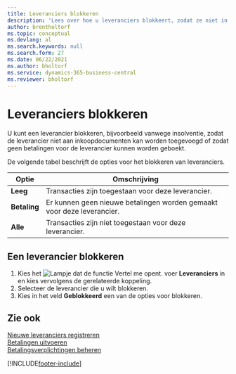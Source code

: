 ```yaml
---
title: Leveranciers blokkeren
description: 'Lees over hoe u leveranciers blokkeert, zodat ze niet in transacties kunnen worden opgenomen, of hoe u nieuwe betalingen aan hen blokkeert.'
author: brentholtorf
ms.topic: conceptual
ms.devlang: al
ms.search.keywords: null
ms.search.form: 27
ms.date: 06/22/2021
ms.author: bholtorf
ms.service: dynamics-365-business-central
ms.reviewer: bholtorf
---
```

# Leveranciers blokkeren
U kunt een leverancier blokkeren, bijvoorbeeld vanwege insolventie, zodat de leverancier niet aan inkoopdocumenten kan worden toegevoegd of zodat geen betalingen voor de leverancier kunnen worden geboekt.

De volgende tabel beschrijft de opties voor het blokkeren van leveranciers.  

|Optie|Omschrijving|  
|--------------------|------------|  
|**Leeg**|Transacties zijn toegestaan voor deze leverancier.|
|**Betaling**|Er kunnen geen nieuwe betalingen worden gemaakt voor deze leverancier.|  
|**Alle**|Transacties zijn niet toegestaan voor deze leverancier.|  

## Een leverancier blokkeren  
1. Kies het ![Lampje dat de functie Vertel me opent.](media/ui-search/search_small.png "Vertel me wat u wilt doen") voer **Leveranciers** in en kies vervolgens de gerelateerde koppeling.
2. Selecteer de leverancier die u wilt blokkeren.
3. Kies in het veld **Geblokkeerd** een van de opties voor blokkeren.

## Zie ook  
[Nieuwe leveranciers registreren](purchasing-how-register-new-vendors.md)  
[Betalingen uitvoeren](payables-make-payments.md)  
[Betalingsverplichtingen beheren](payables-manage-payables.md)


[!INCLUDE[footer-include](includes/footer-banner.md)]